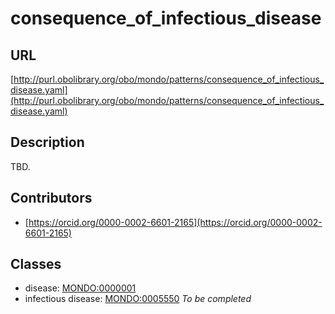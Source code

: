 # consequence_of_infectious_disease 
## URL 
[http://purl.obolibrary.org/obo/mondo/patterns/consequence_of_infectious_disease.yaml](http://purl.obolibrary.org/obo/mondo/patterns/consequence_of_infectious_disease.yaml)
## Description 
TBD.
## Contributors 
* [https://orcid.org/0000-0002-6601-2165](https://orcid.org/0000-0002-6601-2165) 
## Classes 
* disease: [MONDO:0000001](http://purl.obolibrary.org/obo/MONDO_0000001) 
* infectious disease: [MONDO:0005550](http://purl.obolibrary.org/obo/MONDO_0005550) 
_To be completed_